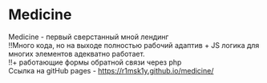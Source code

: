 # Medicine
Medicine - первый сверстанный мной лендинг </br>
!!Много кода, но на выходе полностью рабочий адаптив + JS логика для многих элементов адекватно работает.</br>
!!+ работающие формы обратной связи через php</br>
Ссылка на gitHub pages - https://r1msk1y.github.io/medicine/</br>
